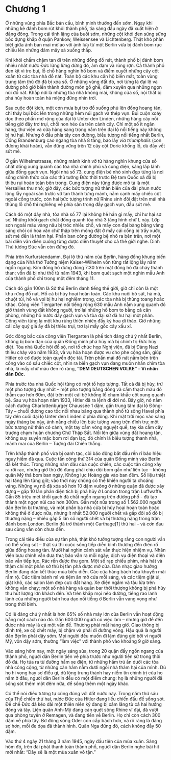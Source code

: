 # Chương 1

Ở những vùng phía Bắc bán cầu, bình minh thường đến sớm. Ngay khi những kẻ đánh bom rút khỏi thành phố, tia sáng đầu ngày đã xuất hiện ở đằng đông. Trong cái tĩnh lặng của buổi sớm, những cột khói đen sừng sững bốc dựng khắp ở quận Pankow, Weissensee và Lichtenberg. Thật khó phân biệt giữa ánh ban mai mờ ảo với ánh lửa từ một Berlin vừa bị đánh bom rực chiếu lên những đám mây sà xuống thấp.

Khi khói chầm chậm tan đi trên những đống đổ nát, thành phố bị đánh bom nhiều nhất nước Đức lừng lững đứng đó, ảm đạm và rùng rợn. Cả thành phố đen kịt vì tro bụi, lỗ chỗ hàng nghìn hố bom và điểm xuyết những cây cột xoắn từ các tòa nhà đổ nát. Toàn bộ các khu căn hộ biến mất, toàn vùng trung tâm thủ đô đã bị xóa sổ. Ở những vùng đất đó, nơi từng là đại lộ và đường phố giờ biến thành đường mòn gồ ghề, đâm xuyên qua những ngọn núi đổ nát. Khắp nơi là những tòa nhà không mái, không cửa sổ, nội thất bị phá hủy hoàn toàn há miệng đứng nhìn trời.

Sau cuộc đột kích, một cơn mưa bụi tro đổ xuống phủ lên đống hoang tàn, chỉ thấy bụi bốc lên trong những hẻm núi gạch và thép vụn. Bụi cuộn xoáy dọc theo phần mở rộng của đại lộ Unter den Linden, những hàng cây nổi tiếng giờ đây trơ trụi, chồi non héo úa trên cành cây. Chỉ một số ít ngân hàng, thư viện và cửa hàng sang trọng nằm trên đại lộ nổi tiếng này không bị hư hại. Nhưng ở đầu phía tây con đường, biểu tượng nổi tiếng nhất Berlin, Cổng Brandenburg cao ngang tòa nhà 8 tầng, bao lấy *via triumphalis* (con đường khải hoàn), vẫn đứng vững trên 12 cây cột Doric khổng lồ, dù đầy vết sứt mẻ.

Ở gần Wilhelmstrasse, những mảnh kính vỡ từ hàng nghìn khung cửa sổ chất đống xung quanh các tòa nhà chính phủ và cung điện, sáng lấp lánh giữa đống gạch vụn. Ngôi nhà số 73, cung điện bé nhỏ xinh đẹp từng là nơi sống chính thức của các thủ tướng Đức thời trước Đệ tam Quốc xã đã bị thiêu rụi hoàn toàn bên trong. Cung điện này từng được mô tả là một Versailles thu nhỏ; giờ đây, các bức tượng nữ thần biển của đài phun nước lộng lẫy ngoài sân trước vỡ tan thành từng mảnh, nằm cạnh mấy chiếc cột ngoài cổng trước, còn hai bức tượng trinh nữ Rhine sinh đôi đặt trên mái nhà thủng lỗ chỗ thì nghiêng về phía sân trong đầy gạch vụn, đầu sứt mẻ.

Cách đó một dãy nhà, tòa nhà số 77 lại không hề hấn gì mấy, chỉ hư hại sơ sơ. Những khối gạch chất đống quanh tòa nhà 3 tầng hình chữ L này. Lớp sơn ngoài màu vàng nâu bị tróc nhiều chỗ, và mấy con đại bàng bằng vàng sáng chói có hoa văn chữ thập trên móng đặt ở mấy cái cổng bị trầy xước, sứt mẻ đến là thảm hại. Phần ban công đường bệ nhô ra bên trên, nơi một bài diễn văn điên cuồng từng được diễn thuyết cho cả thế giới nghe. Dinh Thủ tướng Đức vẫn còn đứng đó.

Phía trên Kurfurstendamm, Đại lộ thứ năm của Berlin, hàng đống khung biến dạng của Nhà thờ Tưởng niệm Kaiser-Wilhelm vốn từng rất lộng lẫy nằm ngổn ngang. Kim đồng hồ dừng đúng 7:30 trên mặt đồng hồ đã cháy thành than; vốn đã bị như thế từ năm 1943, khi bom quét sạch một nghìn mẫu Anh của thành phố chỉ trong một đêm tháng 11.

Cách đó gần 100m là Sở thú Berlin danh tiếng thế giới, giờ chỉ còn là một khu rừng đổ nát. Hồ cá bị hủy hoại hoàn toàn. Các khu nuôi bò sát, hà mã, chuột túi, hổ và voi bị hư hại nghiêm trọng, các tòa nhà bị thủng toang hoác khác. Công viên Tiergarten nổi tiếng rộng 630 mẫu Anh nằm xung quanh đó giờ thành vùng đất không người, trơ lại những hố bom to bằng cả căn phòng, những hồ nước đầy gạch vụn và tòa đại sứ đã hư hại một phần. Công viên từng là một khu rừng thiên nhiên đầy kỳ hoa di thảo. Giờ những cái cây quý giá ấy đã bị thiêu trụi, trơ lại mấy gốc cây xấu xí.

Góc đông bắc của công viên Tiergarten là phế tích đáng chú ý nhất Berlin, không bị bom đạn của quân Đồng minh phá hủy mà bị chính trị Đức hủy diệt. Tòa nhà Quốc hội đồ sộ, nơi tổ chức họp Nghị viện, đã bị Đảng Nazi thiêu cháy vào năm 1933, và vụ hỏa hoạn được vu cho phe cộng sản, giúp Hitler có cớ được toàn quyền độc tài. Trên phần mái đổ nát nằm bên trên cổng vào có sáu chiếc cột, nhìn ra biển gạch vụn đang muốn nhấn chìm tòa nhà, là mấy chữ màu đen rõ ràng, **“DEM DEUTSCHEN VOLKE” – Vì nhân dân Đức.**

Phía trước tòa nhà Quốc hội từng có một tổ hợp tượng. Tất cả đã bị hủy, trừ một pho tượng duy nhất – một pho tượng bằng đồng và cẩm thạch màu đỏ thẫm cao hơn 60m, đặt trên một cái bệ khổng lồ chạm khắc cột xung quanh bệ. Sau vụ hỏa hoạn năm 1933, Hitler đã ra lệnh di dời nó. Bây giờ, nó nằm cách đường Charlottenburger Chaussée 1 dặm, gần trung tâm đại lộ Đông-Tây – chuỗi đường cao tốc nối nhau băng qua thành phố từ sông Havel phía tây đến cuối đại lộ Unter den Linden ở phía đông. Khi mặt trời mọc vào sáng ngày tháng ba này, ánh nắng chiếu lên bức tượng vàng trên đỉnh trụ: một bức tượng nữ thần có cánh, một tay cầm vòng nguyệt quế, tay kia cầm cây trượng chạm huân chương Chữ Thập Sắt. Nổi lên giữa vùng đất hoang tàn, không suy suyển mặc bom rơi đạn lạc, đó chính là biểu tượng thanh nhã, mảnh mai của Berlin – Tượng đài Chiến thắng.

Trên khắp thành phố vừa bị oanh tạc, còi báo động bắt đầu rền rĩ báo hiệu nguy hiểm đã qua. Cuộc tấn công thứ 314 của quân Đồng minh vào Berlin đã kết thúc. Trong những năm đầu của cuộc chiến, các cuộc tấn công xảy ra rời rạc, nhưng giờ thủ đô đang phải chịu dội bom gần như liên tục – không quân Mỹ thả bom ban ngày, Không lực Hoàng gia vào ban đêm. Số liệu thiệt hại tăng lên từng giờ; vào thời nay chúng có thể khiến người ta choáng váng. Những vụ nổ đã xóa sổ hơn 10 dặm vuông ở những quận đã được xây dựng – gấp 10 lần phần diện tích bị phá hủy ở London trong trận Luffwaffe. Gần 85 triệu mét khối gạch đá chất ngổn ngang trên đường phố - đủ tạo thành một ngọn núi cao hơn 300m. Gần một nửa trong số 1.562.000 người dân Berlin bị thương, và một phần ba nhà cửa bị hủy hoại hoàn toàn hoặc không thể ở được nữa, nhưng ít nhất 52.000 người chết và gấp đôi số đó bị thương nặng – nhiều gấp 5 lần số người chết và bị thương nặng trong trận đánh bom London. Berlin đã trở thành một Carthage[1] thứ hai – và cơn đau sau cùng vẫn còn chưa đến.

Trong cái tiêu điều của sự tàn phá, thật khó tưởng tượng rằng con người vẫn có thể sống sót – thật sự thì cuộc sống tiếp diễn bình thường đến điên rồ giữa đống hoang tàn. Mười hai nghìn cảnh sát vẫn thực hiện nhiệm vụ. Nhân viên bưu chính vẫn đưa thư; báo vẫn ra mỗi ngày; dịch vụ điện thoại và điện báo vẫn tiếp tục. Rác rến được thu gom. Một số rạp chiếu phim, nhà hát và thậm chí một phần sở thú bị tàn phá được mở cửa. Dàn nhạc giao hưởng Berlin đang dần kết thúc mùa biểu diễn. Các cửa hàng bách hóa khuyến mãi rầm rộ. Các tiệm bánh mì và tiệm ăn mở cửa mỗi sáng, và các tiệm giặt ủi, giặt khô, các salon làm đẹp cực đắt hàng. Xe điện ngầm và tàu lửa trên không vẫn chạy; một số nhà hàng và quán bar thời thượng không bị phá hủy thu hút lượng lớn khách đến. Và trên khắp mọi nẻo đường, tiếng rao lanh lảnh của những người bán hoa dạo nổi tiếng ở Berlin vẫn vang vọng như trong thời bình.

Có lẽ đáng chú ý nhất là hơn 65% số nhà máy lớn của Berlin vẫn hoạt động bằng một cách nào đó. Gần 600.000 người có việc làm – nhưng giờ để đến được nhà máy là cả một vấn đề. Thường phải mất hàng giờ. Giao thông bị đình trệ, xe cộ chết máy, bị chậm và phải đi đường vòng. Hậu quả là người dân Berlin phải dậy sớm. Mọi người đều muốn đi làm đúng giờ bởi vì người Mỹ, vốn dậy sớm, thường “làm việc” với thành phố vào khoảng 9 giờ sáng.

Vào sáng hôm nay, một ngày sáng sủa, trong 20 quận đầy ngổn ngang của thành phố, người dân Berlin tiến về phía trước như người tiền sử trong thời đồ đá. Họ túa ra từ đường hầm xe điện, từ những hầm trú ẩn dưới các tòa nhà công cộng, từ những căn hầm nằm dưới ngôi nhà thảm hại của mình. Dù họ hi vọng hay sợ điều gì, dù lòng trung thành hay niềm tin chính trị của họ nằm ở đâu, người dân Berlin đều có một điểm chung: họ là những người đã sống sót thêm một đêm nữa, để sống thêm một ngày khác.

Có thể nói điều tương tự cũng đúng với đất nước này. Trong năm thứ sáu của Thế chiến thứ hai, nước Đức của Hitler đang liều chiến đấu để sống sót. Đế chế Đức đã kéo dài một thiên niên kỷ đang bị xâm lăng từ cả hai hướng đông và tây. Liên quân Anh-Mỹ đang càn quét sông Rhine vĩ đại, đã vượt qua phòng tuyến ở Remagen, và đang tiến về Berlin. Họ chỉ còn cách 300 dặm về phía tây. Bờ đông sông Oder còn cấp bách hơn, và rõ ràng là đáng sợ hơn, mối đe dọa đã thành hình. Quân Nga đứng đó, cách không đầy 50 dặm.

Vào thứ 4 ngày 21 tháng 3 năm 1945, ngày đầu tiên của mùa xuân. Sáng hôm đó, trên đài phát thanh toàn thành phố, người dân Berlin nghe bài hit mới nhất: “Đây sẽ là một mùa xuân vô tận.”